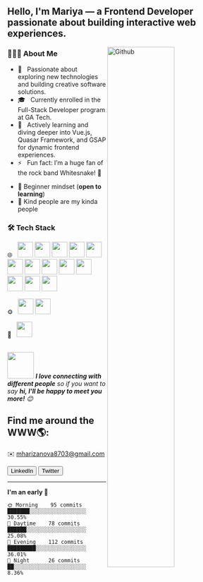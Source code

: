 

<h2>Hello, I'm Mariya — a Frontend Developer passionate about building interactive web experiences.</h2>




<img width="55%" align="right" alt="Github" src="https://raw.githubusercontent.com/onimur/.github/master/.resources/git-header.svg" />



<h3> 👩🏼‍💻 About Me </h3>

- 🤔 &nbsp; Passionate about exploring new technologies and building creative software solutions.
- 🎓 &nbsp; Currently enrolled in the Full-Stack Developer program at GA Tech.
- 🌱 &nbsp; Actively learning  and diving deeper into Vue.js, Quasar Framework, and GSAP for dynamic frontend experiences.
- ⚡ &nbsp; Fun fact: I’m a huge fan of the rock band Whitesnake! 🎵


* :apple: Beginner mindset (**open to learning**)
* :purple_heart: Kind people are my kinda people



<h3> 🛠 Tech Stack</h3>

🌐 &nbsp;
<img src="https://img.shields.io/badge/-HTML5-333333?style=flat&logo=HTML5" height="35">
<img src="https://img.shields.io/badge/-CSS-333333?style=flat&logo=CSS3&logoColor=1572B6" height="35">
<img src="https://img.shields.io/badge/-JavaScript-333333?style=flat&logo=javascript" height="35">
<img src="https://img.shields.io/badge/-Sass-333333?style=flat&logo=sass&logoColor=CC6699" height="35">
<img src="https://img.shields.io/badge/-Bootstrap-333333?style=flat&logo=bootstrap&logoColor=563D7C" height="35">
<img src="https://img.shields.io/badge/-Node.js-333333?style=flat&logo=node.js" height="35">
<img src="https://img.shields.io/badge/-Vue.js-333333?style=flat&logo=vue.js&logoColor=4FC08D" height="35">
<img src="https://img.shields.io/badge/-Quasar-333333?style=flat&logo=quasar&logoColor=1976D2" height="35">
<img src="https://img.shields.io/badge/-Laravel-333333?style=flat&logo=laravel&logoColor=FF2D20" height="35">
<img src="https://img.shields.io/badge/-Figma-333333?style=flat&logo=figma&logoColor=F24E1E" height="35">
<img src="https://img.shields.io/badge/-Adobe-333333?style=flat&logo=adobe&logoColor=FF0000" height="35">
<img src="https://img.shields.io/badge/-Bitbucket-333333?style=flat&logo=bitbucket&logoColor=0052CC" height="35">
<img src="https://img.shields.io/badge/-GSAP-333333?style=flat&logo=greensock&logoColor=88CE02" height="35">

⚙️ &nbsp;
<img src="https://img.shields.io/badge/-Git-333333?style=flat&logo=git" height="35">
<img src="https://img.shields.io/badge/-GitHub-333333?style=flat&logo=github" height="35">

🔧 &nbsp;
<img src="https://img.shields.io/badge/-Visual%20Studio%20Code-333333?style=flat&logo=visual-studio-code&logoColor=007ACC" height="35">



<br/>
<img src="https://media.giphy.com/media/LnQjpWaON8nhr21vNW/giphy.gif" width="60"> <em><b>I love connecting with different people</b> so if you want to say <b>hi, I'll be happy to meet you more!</b> 😊</em>

## Find me around the WWW🌎: 

 ✉️  mharizanova8703@gmail.com
 
<!-- LinkedIn Button -->
<button class="btn btn-outline-warning me-2">
  <a href="https://www.linkedin.com/in/mariya-harizanova-a9651b219/" target="_blank" style="text-decoration: none; color: inherit;">
    LinkedIn
  </a>
</button>

<!-- Twitter (X) Button -->
<button class="btn btn-outline-info">
  <a href="https://x.com/mariya_hz" target="_blank" style="text-decoration: none; color: inherit;">
    Twitter
  </a>
</button>

                       


---
<!--START_SECTION:waka-->
**I'm an early 🐤** 

```text
🌞 Morning    95 commits     ███████░░░░░░░░░░░░░░░░░░   30.55% 
🌆 Daytime    78 commits     ██████░░░░░░░░░░░░░░░░░░░   25.08% 
🌃 Evening    112 commits    █████████░░░░░░░░░░░░░░░░   36.01% 
🌙 Night      26 commits     ██░░░░░░░░░░░░░░░░░░░░░░░   8.36%


